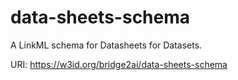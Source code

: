 # data-sheets-schema

A LinkML schema for Datasheets for Datasets.

URI: https://w3id.org/bridge2ai/data-sheets-schema

